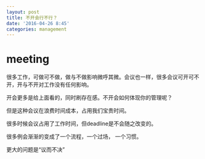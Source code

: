 ```yaml
---
layout: post
title: 不开会行不行？
date: '2016-04-26 8:45'
categories: management
---
```


# meeting

很多工作，可做可不做，做与不做影响微呼其微。会议也一样，很多会议可开可不开，开与不开对工作没有任何影响。

开会更多是给上面看的，同时刷存在感。不开会如何体现你的管理呢？

但是这种会议在浪费时间成本，占用我们宝贵时间。

很多时候会议占用了工作时间，但deadline是不会随之改变的。

很多例会渐渐的变成了一个流程，一个过场， 一个习惯。

更大的问题是“议而不决”

